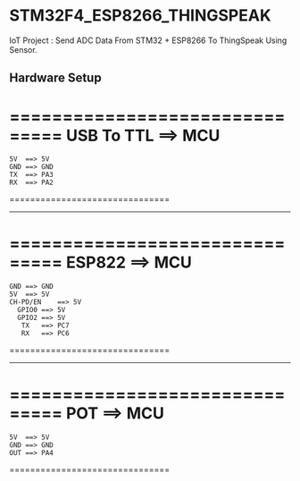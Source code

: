 # STM32F4_ESP8266_THINGSPEAK
IoT Project : Send ADC Data From STM32 + ESP8266 To ThingSpeak Using Sensor.

## Hardware Setup
===============================
    USB To TTL  ==>	MCU 	
===============================
	5V	==>	5V	
	GND	==>	GND	
	TX	==>	PA3	
	RX	==>	PA2	
===============================

*********************************

===============================
    ESP822 	==>	MCU 	
===============================
	GND	==>	GND	
	5V	==>	5V	
    CH-PD/EN	==>	5V	
      GPIO0	==>	5V	
      GPIO2	==>	5V	
       TX	==>	PC7	
       RX	==>	PC6	
===============================

*********************************

===============================
       POT	==>	MCU 	
===============================
	5V	==>	5V	
	GND	==>	GND	
	OUT	==>	PA4	
===============================

